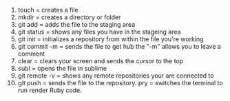 1. touch = creates a file
2. mkdir = creates a directory or folder
3. git add = adds the file to the staging area
4. git status = shows any files you have in the stageing area
5. git init = initializes a repository from within the file you're working
6. git commit -m = sends the file to get hub the "-m" allows you to leave a comment
7. clear = clears your screen and sends the cursor to the top
8. subl = opens the file in sublime
9. git remote -v = shows any remote repositories your are connected to
10. git push = sends the file to the repository.
pry = switches the terminal to run render Ruby code.